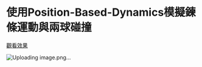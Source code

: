 <h1>使用Position-Based-Dynamics模擬鍊條運動與兩球碰撞</h1>
<a href="https://opming7788.github.io/Two-Ball-Collision-Simulation-Using-Position-Based-Dynamics/pos_chain_ball.html">觀看效果</a>

![Uploading image.png…]()


